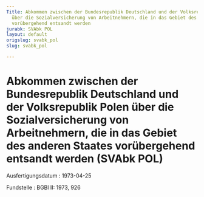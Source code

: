 ```yaml
---
Title: Abkommen zwischen der Bundesrepublik Deutschland und der Volksrepublik Polen
  über die Sozialversicherung von Arbeitnehmern, die in das Gebiet des anderen Staates
  vorübergehend entsandt werden
jurabk: SVAbk POL
layout: default
origslug: svabk_pol
slug: svabk_pol

---
```


# Abkommen zwischen der Bundesrepublik Deutschland und der Volksrepublik Polen über die Sozialversicherung von Arbeitnehmern, die in das Gebiet des anderen Staates vorübergehend entsandt werden (SVAbk POL)

Ausfertigungsdatum
:   1973-04-25

Fundstelle
:   BGBl II: 1973, 926

